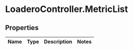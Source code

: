 # LoaderoController.MetricList

## Properties
Name | Type | Description | Notes
------------ | ------------- | ------------- | -------------

